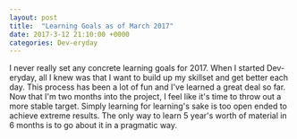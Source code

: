 ```yaml
---
layout: post
title:  "Learning Goals as of March 2017"
date: 2017-3-12 21:10:00 +0000
categories: Dev-eryday
---
```


I never really set any concrete learning goals for 2017. When I started Dev-eryday, all I knew was that I want to build up my skillset and get better each day. This process has been a lot of fun and I've learned a great deal so far. Now that I'm two months into the project, I feel like it's time to throw out a more stable target. Simply learning for learning's sake is too open ended to achieve extreme results. The only way to learn 5 year's worth of material in 6 months is to go about it in a pragmatic way. 